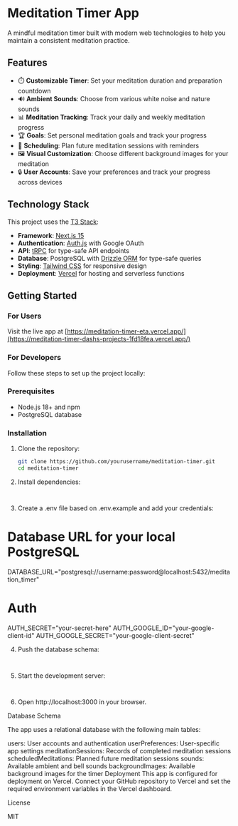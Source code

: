# Meditation Timer App

A mindful meditation timer built with modern web technologies to help you maintain a consistent meditation practice.

## Features

- ⏱️ **Customizable Timer**: Set your meditation duration and preparation countdown
- 🔊 **Ambient Sounds**: Choose from various white noise and nature sounds
- 📊 **Meditation Tracking**: Track your daily and weekly meditation progress
- 🏆 **Goals**: Set personal meditation goals and track your progress
- 📅 **Scheduling**: Plan future meditation sessions with reminders
- 🖼️ **Visual Customization**: Choose different background images for your meditation
- 🔒 **User Accounts**: Save your preferences and track your progress across devices

## Technology Stack

This project uses the [T3 Stack](https://create.t3.gg/):

- **Framework**: [Next.js 15](https://nextjs.org)
- **Authentication**: [Auth.js](https://authjs.dev) with Google OAuth
- **API**: [tRPC](https://trpc.io) for type-safe API endpoints
- **Database**: PostgreSQL with [Drizzle ORM](https://orm.drizzle.team) for type-safe queries
- **Styling**: [Tailwind CSS](https://tailwindcss.com) for responsive design
- **Deployment**: [Vercel](https://vercel.com) for hosting and serverless functions

## Getting Started

### For Users
Visit the live app at [https://meditation-timer-eta.vercel.app/](https://meditation-timer-dashs-projects-1fd18fea.vercel.app/)

### For Developers
Follow these steps to set up the project locally:

### Prerequisites

- Node.js 18+ and npm
- PostgreSQL database

### Installation

1. Clone the repository:
   ```bash
   git clone https://github.com/yourusername/meditation-timer.git
   cd meditation-timer

2. Install dependencies:
    ```npm install


3. Create a .env file based on .env.example and add your credentials:

# Database URL for your local PostgreSQL
DATABASE_URL="postgresql://username:password@localhost:5432/meditation_timer"

# Auth
AUTH_SECRET="your-secret-here"
AUTH_GOOGLE_ID="your-google-client-id"
AUTH_GOOGLE_SECRET="your-google-client-secret"

4. Push the database schema:
    ```npm run db:push


5. Start the development server:
    ```npm run dev


6. Open http://localhost:3000 in your browser.


Database Schema

The app uses a relational database with the following main tables:

users: User accounts and authentication
userPreferences: User-specific app settings
meditationSessions: Records of completed meditation sessions
scheduledMeditations: Planned future meditation sessions
sounds: Available ambient and bell sounds
backgroundImages: Available background images for the timer
Deployment
This app is configured for deployment on Vercel. Connect your GitHub repository to Vercel and set the required environment variables in the Vercel dashboard.


License

MIT